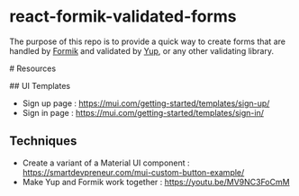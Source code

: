 # react-formik-validated-forms

The purpose of this repo is to provide a quick way to create forms that are handled by [Formik](https://formik.org/) and validated by [Yup](https://github.com/jquense/yup), or any other validating library.

# Resources

## UI Templates

- Sign up page : https://mui.com/getting-started/templates/sign-up/
- Sign in page : https://mui.com/getting-started/templates/sign-in/

## Techniques

- Create a variant of a Material UI component : https://smartdevpreneur.com/mui-custom-button-example/
- Make Yup and Formik work together : https://youtu.be/MV9NC3FoCmM
